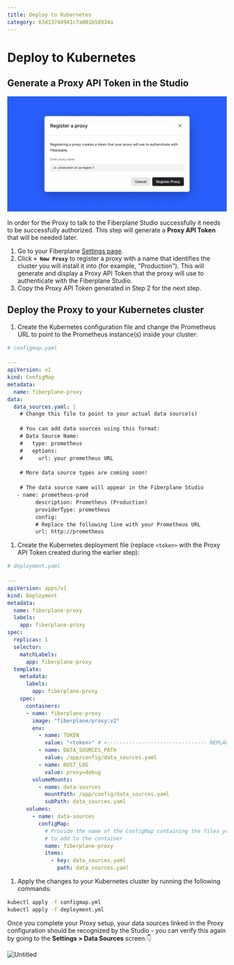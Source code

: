 ```yaml
---
title: Deploy to Kubernetes
category: 63d13748941c7a001b58934a
---
```

# Deploy to Kubernetes

## Generate a Proxy API Token in the Studio

![og-image_Best practices for observability (17).png](og-image_Best_practices_for_observability_(17).png)

In order for the Proxy to talk to the Fiberplane Studio successfully it needs to be successfully authorized. This step will generate a **Proxy API Token** that will be needed later.

1. Go to your Fiberplane [Settings page](https://fiberplane.com/settings).
2. Click **`+ New Proxy`** to register a proxy with a name that identifies the cluster you will install it into (for example, "Production"). This will generate and display a Proxy API Token that the proxy will use to authenticate with the Fiberplane Studio.
3. Copy the Proxy API Token generated in Step 2 for the next step.

## Deploy the Proxy to your Kubernetes cluster

1. Create the Kubernetes configuration file and change the Prometheus URL to point to the Prometheus instance(s) inside your cluster:

```yaml
# configmap.yaml

---
apiVersion: v1
kind: ConfigMap
metadata:
  name: fiberplane-proxy
data:
  data_sources.yaml: |
    # Change this file to point to your actual data source(s)

    # You can add data sources using this format:
    # Data Source Name:
    #   type: prometheus
    #   options:
    #     url: your prometheus URL

    # More data source types are coming soon!

    # The data source name will appear in the Fiberplane Studio
   - name: prometheus-prod
		 description: Prometheus (Production)
		 providerType: prometheus
		 config:
	     # Replace the following line with your Prometheus URL
	     url: http://prometheus
```

1. Create the Kubernetes deployment file (replace `<token>` with the Proxy API Token created during the earlier step):

```yaml
# deployment.yaml

---
apiVersion: apps/v1
kind: Deployment
metadata:
  name: fiberplane-proxy
  labels:
    app: fiberplane-proxy
spec:
  replicas: 1
  selector:
    matchLabels:
      app: fiberplane-proxy
  template:
    metadata:
      labels:
        app: fiberplane-proxy
    spec:
      containers:
      - name: fiberplane-proxy
        image: "fiberplane/proxy:v2"
        env:
          - name: TOKEN
            value: "<token>" # <-------------------------------- REPLACE ME
          - name: DATA_SOURCES_PATH
            value: /app/config/data_sources.yaml
          - name: RUST_LOG
            value: proxy=debug
        volumeMounts:
          - name: data-sources
            mountPath: /app/config/data_sources.yaml
            subPath: data_sources.yaml
      volumes:
        - name: data-sources
          configMap:
            # Provide the name of the ConfigMap containing the files you want
            # to add to the container
            name: fiberplane-proxy
            items:
              - key: data_sources.yaml
                path: data_sources.yaml
```

1. Apply the changes to your Kubernetes cluster by running the following commands:

```bash
kubectl apply -f configmap.yml
kubectl apply -f deployment.yml
```

Once you complete your Proxy setup, your data sources linked in the Proxy configuration should be recognized by the Studio - you can verify this again by going to the **Settings > Data Sources** screen.👇

![Untitled](Deploy%20to%20Kubernetes%2026d88884937c4c389afc99b191694da1/Untitled.png)
